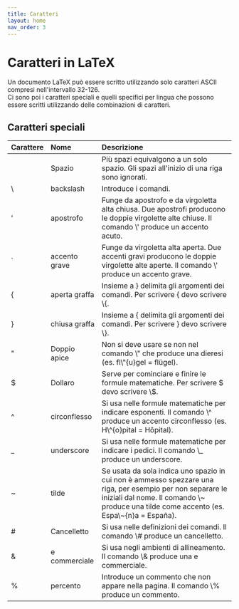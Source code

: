 ```yaml
---
title: Caratteri
layout: home
nav_order: 3
---
```


# Caratteri in LaTeX

Un documento LaTeX può essere scritto utilizzando solo caratteri ASCII compresi nell'intervallo 32-126.  
Ci sono poi i caratteri speciali e quelli specifici per lingua che possono essere scritti utilizzando delle combinazioni di caratteri.

## Caratteri speciali

| Carattere | Nome          | Descrizione |
| :---      | :---          | :---        |
|           | Spazio        | Più spazi equivalgono a un solo spazio. Gli spazi all'inizio di una riga sono ignorati. |
| \         | backslash     | Introduce i comandi. |
| '         | apostrofo     | Funge da apostrofo e da virgoletta alta chiusa. Due apostrofi producono le doppie virgolette alte chiuse. Il comando \\' produce un accento acuto. |
| `         | accento grave | Funge da virgoletta alta aperta. Due accenti gravi producono le doppie virgolette alte aperte. Il comando \\' produce un accento grave. |
| {         | aperta graffa | Insieme a } delimita gli argomenti dei comandi. Per scrivere { devo scrivere \\{. |
| }         | chiusa graffa | Insieme a { delimita gli argomenti dei comandi. Per scrivere } devo scrivere \\}. |
| "         | Doppio apice  | Non si deve usare se non nel comando \\" che produce una dieresi (es. fl\\"{u}gel = flügel). |
| $         | Dollaro       | Serve per cominciare e finire le formule matematiche. Per scrivere $ devo scrivere \\$. |
| ^         | circonflesso  | Si usa nelle formule matematiche per indicare esponenti. Il comando \\^ produce un accento circonflesso (es. H\\^{o}pital = Hôpital). |
| _         | underscore    | Si usa nelle formule matematiche per indicare i pedici. Il comando \\_ produce un underscore. |
| ~         | tilde         | Se usata da sola indica uno spazio in cui non è ammesso spezzare una riga, per esempio per non separare le iniziali dal nome. Il comando \\~ produce una tilde come accento (es. Espa\\~{n}a = España). |
| #         | Cancelletto   | Si usa nelle definizioni dei comandi. Il comando \\# produce un cancelletto. |
| &         | e commerciale | Si usa negli ambienti di allineamento. Il comando \\& produce una e commerciale. |
| %         | percento  | Introduce un commento che non appare nella pagina. Il comando \\% produce un commento. |
